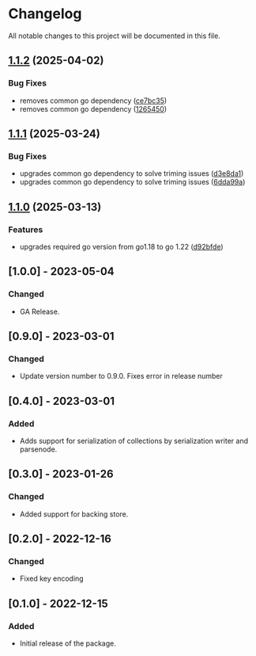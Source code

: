 # Changelog

All notable changes to this project will be documented in this file.

## [1.1.2](https://github.com/microsoft/kiota-serialization-form-go/compare/v1.1.1...v1.1.2) (2025-04-02)


### Bug Fixes

* removes common go dependency ([ce7bc35](https://github.com/microsoft/kiota-serialization-form-go/commit/ce7bc35ef5af4073244de8bdab87332dd4897864))
* removes common go dependency ([1265450](https://github.com/microsoft/kiota-serialization-form-go/commit/1265450a46777d7fd22500f782e587f9eae85217))

## [1.1.1](https://github.com/microsoft/kiota-serialization-form-go/compare/v1.1.0...v1.1.1) (2025-03-24)


### Bug Fixes

* upgrades common go dependency to solve triming issues ([d3e8da1](https://github.com/microsoft/kiota-serialization-form-go/commit/d3e8da1ce7cae10758a8874373cf656a8bee7645))
* upgrades common go dependency to solve triming issues ([6dda99a](https://github.com/microsoft/kiota-serialization-form-go/commit/6dda99ae94e501484e486ea907f682fb2ee7100f))

## [1.1.0](https://github.com/microsoft/kiota-serialization-form-go/compare/v1.0.0...v1.1.0) (2025-03-13)


### Features

* upgrades required go version from go1.18 to go 1.22 ([d92bfde](https://github.com/microsoft/kiota-serialization-form-go/commit/d92bfdea60153a0cc1f7e38b23db33a313a6fd46))

## [1.0.0] - 2023-05-04

### Changed

- GA Release.

## [0.9.0] - 2023-03-01

### Changed

- Update version number to 0.9.0. Fixes error in release number

## [0.4.0] - 2023-03-01

### Added

- Adds support for serialization of collections by serialization writer and parsenode.

## [0.3.0] - 2023-01-26

### Changed

- Added support for backing store.

## [0.2.0] - 2022-12-16

### Changed

- Fixed key encoding

## [0.1.0] - 2022-12-15

### Added

- Initial release of the package.
